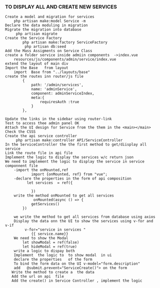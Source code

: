 ### TO DISPLAY ALL AND CREATE NEW SERVICES 
    Create a model and migration for services
        php artisan make:model Service -m
    Declare the data moduling in migration
    Migrate the migration into database
         php artisan migrate   
    Create the Service Factory
            php artisan make:factory ServiceFactory     
             php artisan db:seed 
    Add the Mass Assigments on Service Class
    create a folder service inside admiin components  ->index.vue
        resources/js/components/admin/service/index.vue
    extend the layout of main div
    Import the Base   from layout
        import  Base from "../layouts/base"
    create the routes inn router/js file 
            {
                path: '/admin/services',
                name: 'adminService',
                component: adminServiceIndex,
                meta:{
                    requiresAuth :true
                }
            },
        
    Update the links in the sidebar using router-link
    Test to access thee admin panel OK
    Attach the UI design for Service from the them in the <main></main>
    Check the CSSS 
    Create the api service controller
         php artisan make:controller API/ServiceController 
    In the ServiceController the the first method to get/diisplay all service
    Link the route file in api file
    Implement the logic to display the services w/c return json
    We need to implement the logic to display the service in service componnent file
        -import the onMounted,ref
                import {onMounted, ref} from "vue";
        -declare the properties in the form of api composition
              let services  = ref({

                })
        write the method onMounted to get all services
                 onMounted(async () => {
                getServices()
            })

        we write the method to get all services from database using axios 
        Display the data onn the UI to show the services using v-for and v-if
             v-for="service in services "
                {{ service.name}}
        We need to show the Modal 
            let showModal = ref(false)
            let hideModal = ref(true)
        write a logic to dispay both
        Implement  the logic to  to show modal  in ui 
        declare the properties   of the form
        To bind the form data on the UI v-model="form.description" 
        add   @submit.prevent="ServiceCreate()"> on the form
       Write the method to create a  the data
       Add the url on api  file
       Add the create() in Service Controller , implement the logic
       
      
